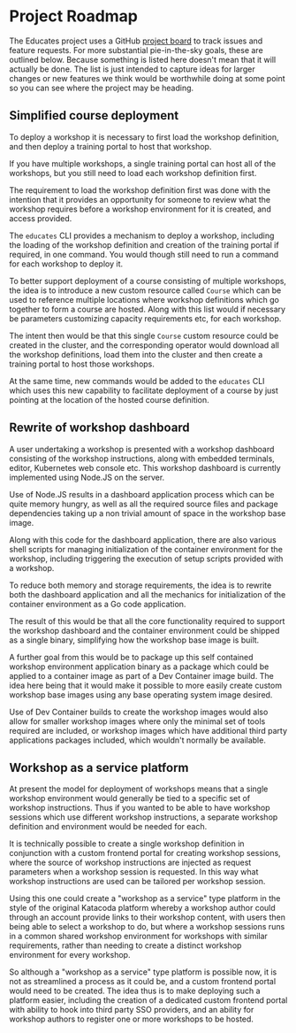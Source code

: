 Project Roadmap
===============

The Educates project uses a GitHub [project board](https://github.com/orgs/educates/projects/1) to track issues and feature requests. For more substantial pie-in-the-sky goals, these are outlined below. Because something is listed here doesn't mean that it will actually be done. The list is just intended to capture ideas for larger changes or new features we think would be worthwhile doing at some point so you can see where the project may be heading.

Simplified course deployment
----------------------------

To deploy a workshop it is necessary to first load the workshop definition, and then deploy a training portal to host that workshop.

If you have multiple workshops, a single training portal can host all of the workshops, but you still need to load each workshop definition first.

The requirement to load the workshop definition first was done with the intention that it provides an opportunity for someone to review what the workshop requires before a workshop environment for it is created, and access provided.

The `educates` CLI provides a mechanism to deploy a workshop, including the loading of the workshop definition and creation of the training portal if required, in one command. You would though still need to run a command for each workshop to deploy it.

To better support deployment of a course consisting of multiple workshops, the idea is to introduce a new custom resource called `Course` which can be used to reference multiple locations where workshop definitions which go together to form a course are hosted. Along with this list would if necessary be parameters customizing capacity requirements etc, for each workshop.

The intent then would be that this single `Course` custom resource could be created in the cluster, and the corresponding operator would download all the workshop definitions, load them into the cluster and then create a training portal to host those workshops.

At the same time, new commands would be added to the `educates` CLI which uses this new capability to facilitate deployment of a course by just pointing at the location of the hosted course definition.

Rewrite of workshop dashboard
-----------------------------

A user undertaking a workshop is presented with a workshop dashboard consisting of the workshop instructions, along with embedded terminals, editor, Kubernetes web console etc. This workshop dashboard is currently implemented using Node.JS on the server.

Use of Node.JS results in a dashboard application process which can be quite memory hungry, as well as all the required source files and package dependencies taking up a non trivial amount of space in the workshop base image.

Along with this code for the dashboard application, there are also various shell scripts for managing initialization of the container environment for the workshop, including triggering the execution of setup scripts provided with a workshop.

To reduce both memory and storage requirements, the idea is to rewrite both the dashboard application and all the mechanics for initialization of the container environment as a Go code application.

The result of this would be that all the core functionality required to support the workshop dashboard and the container environment could be shipped as a single binary, simplifying how the workshop base image is built.

A further goal from this would be to package up this self contained workshop environment application binary as a package which could be applied to a container image as part of a Dev Container image build. The idea here being that it would make it possible to more easily create custom workshop base images using any base operating system image desired.

Use of Dev Container builds to create the workshop images would also allow for smaller workshop images where only the minimal set of tools required are included, or workshop images which have additional third party applications packages included, which wouldn't normally be available.

Workshop as a service platform
------------------------------

At present the model for deployment of workshops means that a single workshop environment would generally be tied to a specific set of workshop instructions. Thus if you wanted to be able to have workshop sessions which use different workshop instructions, a separate workshop definition and environment would be needed for each.

It is technically possible to create a single workshop definition in conjunction with a custom frontend portal for creating workshop sessions, where the source of workshop instructions are injected as request parameters when a workshop session is requested. In this way what workshop instructions are used can be tailored per workshop session.

Using this one could create a "workshop as a service" type platform in the style of the original Katacoda platform whereby a workshop author could through an account provide links to their workshop content, with users then being able to select a workshop to do, but where a workshop sessions runs in a common shared workshop environment for workshops with similar requirements, rather than needing to create a distinct workshop environment for every workshop.

So although a "workshop as a service" type platform is possible now, it is not as streamlined a process as it could be, and a custom frontend portal would need to be created. The idea thus is to make deploying such a platform easier, including the creation of a dedicated custom frontend portal with ability to hook into third party SSO providers, and an ability for workshop authors to register one or more workshops to be hosted.

